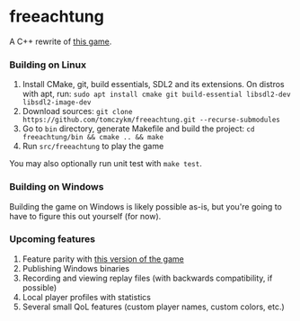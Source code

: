 # freeachtung

A C++ rewrite of [this game](https://en.wikipedia.org/wiki/Achtung,_die_Kurve!).

### Building on Linux

1. Install CMake, git, build essentials, SDL2 and its extensions. On distros with apt, run: `sudo apt install cmake git build-essential libsdl2-dev libsdl2-image-dev`
2. Download sources: `git clone https://github.com/tomczykm/freeachtung.git --recurse-submodules`
3. Go to `bin` directory, generate Makefile and build the project: `cd freeachtung/bin && cmake .. && make`
4. Run `src/freeachtung` to play the game

You may also optionally run unit test with `make test`.

### Building on Windows

Building the game on Windows is likely possible as-is, but you're going to have to figure this out yourself (for now).

### Upcoming features

1. Feature parity with [this version of the game](http://www.cda.pl/gry-online/6431c8/Uwaga-zakret-Achtung-Die-Kurve)
2. Publishing Windows binaries
3. Recording and viewing replay files (with backwards compatibility, if possible)
4. Local player profiles with statistics
5. Several small QoL features (custom player names, custom colors, etc.)
